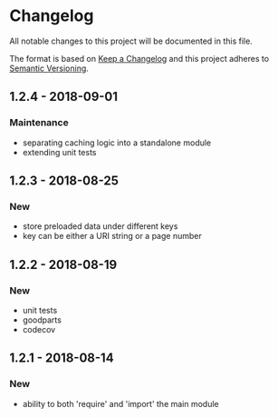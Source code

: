 # Changelog
All notable changes to this project will be documented in this file.

The format is based on [Keep a Changelog](http://keepachangelog.com/en/1.0.0/)
and this project adheres to [Semantic Versioning](http://semver.org/spec/v2.0.0.html).

## 1.2.4 - 2018-09-01
### Maintenance
- separating caching logic into a standalone module
- extending unit tests

## 1.2.3 - 2018-08-25
### New
- store preloaded data under different keys
- key can be either a URI string or a page number

## 1.2.2 - 2018-08-19
### New
- unit tests
- goodparts
- codecov

## 1.2.1 - 2018-08-14
### New
- ability to both 'require' and 'import' the main module
